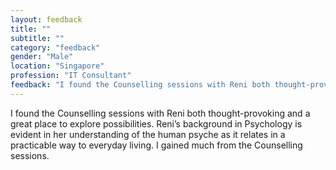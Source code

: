 ```yaml
---
layout: feedback
title: ""
subtitle: ""
category: "feedback"
gender: "Male"
location: "Singapore"
profession: "IT Consultant"
feedback: "I found the Counselling sessions with Reni both thought-provoking and a great place to explore possibilities. Reni’s background in Psychology is evident in her understanding of the human psyche as it relates in a practicable way to everyday living. I gained much from the Counselling sessions."
---
```

I found the Counselling sessions with Reni both thought-provoking and a great place to explore possibilities. Reni’s background in Psychology is evident in her understanding of the human psyche as it relates in a practicable way to everyday living. I gained much from the Counselling sessions.
